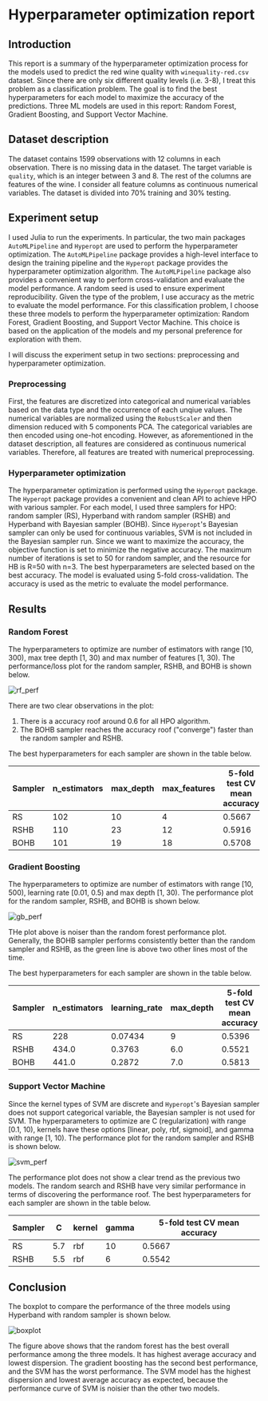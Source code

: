 # Hyperparameter optimization report

## Introduction

This report is a summary of the hyperparameter optimization process for the models used to predict the red wine quality with `winequality-red.csv` dataset. Since there are only six different quality levels (i.e. 3-8), I treat this problem as a classification problem. The goal is to find the best hyperparameters for each model to maximize the accuracy of the predictions. Three ML models are used in this report: Random Forest, Gradient Boosting, and Support Vector Machine.

## Dataset description

The dataset contains 1599 observations with 12 columns in each observation. There is no missing data in the dataset. The target variable is `quality`, which is an integer between 3 and 8. The rest of the columns are features of the wine. I consider all feature columns as continuous numerical variables. The dataset is divided into 70% training and 30% testing.

## Experiment setup

I used Julia to run the experiments. In particular, the two main packages `AutoMLPipeline` and `Hyperopt` are used to perform the hyperparameter optimization. The `AutoMLPipeline` package provides a high-level interface to design the training pipeline and the `Hyperopt` package provides the hyperparameter optimization algorithm. The `AutoMLPipeline` package also provides a convenient way to perform cross-validation and evaluate the model performance. A random seed is used to ensure experiment reproducibility. Given the type of the problem, I use accuracy as the metric to evaluate the model performance. For this classification problem, I choose these three models to perform the hyperparameter optimization: Random Forest, Gradient Boosting, and Support Vector Machine. This choice is based on the application of the models and my personal preference for exploration with them.

I will discuss the experiment setup in two sections: preprocessing and hyperparameter optimization.

### Preprocessing

First, the features are discretized into categorical and numerical variables based on the data type and the occurrence of each unqiue values. The numerical variables are normalized using the `RobustScaler` and then dimension reduced with 5 components PCA. The categorical variables are then encoded using one-hot encoding. However, as aforementioned in the dataset description, all features are considered as continuous numerical variables. Therefore, all features are treated with numerical preprocessing.

### Hyperparameter optimization

The hyperparameter optimization is performed using the `Hyperopt` package. The `Hyperopt` package provides a convenient and clean API to achieve HPO with various sampler. For each model, I used three samplers for HPO: random sampler (RS), Hyperband with random sampler (RSHB) and Hyperband with Bayesian sampler (BOHB). Since `Hyperopt`'s Bayesian sampler can only be used for continuous variables, SVM is not included in the Bayesian sampler run. Since we want to maximize the accuracy, the objective function is set to minimize the negative accuracy. The maximum number of iterations is set to 50 for random sampler, and the resource for HB is R=50 with n=3. The best hyperparameters are selected based on the best accuracy. The model is evaluated using 5-fold cross-validation. The accuracy is used as the metric to evaluate the model performance.

## Results

### Random Forest

The hyperparameters to optimize are number of estimators with range [10, 300), max tree depth [1, 30) and max number of features [1, 30). The performance/loss plot for the random sampler, RSHB, and BOHB is shown below.

![rf_perf](./rf/perfplot.png)

There are two clear observations in the plot:

1. There is a accuracy roof around 0.6 for all HPO algorithm.
2. The BOHB sampler reaches the accuracy roof ("converge") faster than the random sampler and RSHB.

The best hyperparameters for each sampler are shown in the table below.

| Sampler | n_estimators | max_depth | max_features | 5-fold test CV mean accuracy |
|---------|-------------|------------------|-------------|----------|
| RS | 102 | 10 | 4 | 0.5667 |
| RSHB | 110 | 23 | 12 | 0.5916 |
| BOHB | 101 | 19 | 18 | 0.5708 |

### Gradient Boosting

The hyperparameters to optimize are number of estimators with range [10, 500), learning rate [0.01, 0.5) and max depth [1, 30). The performance plot for the random sampler, RSHB, and BOHB is shown below.

![gb_perf](./gb/perfplot.png)

THe plot above is noiser than the random forest performance plot. Generally, the BOHB sampler performs consistently better than the random sampler and RSHB, as the green line is above two other lines most of the time.

The best hyperparameters for each sampler are shown in the table below.

| Sampler | n_estimators | learning_rate | max_depth | 5-fold test CV mean accuracy |
|---------|-------------|------------------|-------------|----------|
| RS | 228 | 0.07434| 9 | 0.5396 |
| RSHB | 434.0 | 0.3763 | 6.0 | 0.5521 |
| BOHB | 441.0 | 0.2872 | 7.0 | 0.5813 |

### Support Vector Machine

Since the kernel types of SVM are discrete and `Hyperopt`'s Bayesian sampler does not support categorical variable, the Bayesian sampler is not used for SVM. The hyperparameters to optimize are C (regularization) with range [0.1, 10), kernels have these options [linear, poly, rbf, sigmoid], and gamma with range [1, 10). The performance plot for the random sampler and RSHB is shown below.

![svm_perf](./svm/perfplot.png)

The performance plot does not show a clear trend as the previous two models. The random search and RSHB have very similar performance in terms of discovering the performance roof. The best hyperparameters for each sampler are shown in the table below.

| Sampler | C | kernel | gamma | 5-fold test CV mean accuracy |
|---------|-------------|------------------|-------------|----------|
| RS | 5.7 | rbf | 10 | 0.5667 |
| RSHB | 5.5 | rbf | 6 | 0.5542 |

## Conclusion

The boxplot to compare the performance of the three models using Hyperband with random sampler is shown below.

![boxplot](./all_hbrs_perf_boxplot.png)

The figure above shows that the random forest has the best overall performance among the three models. It has highest average accuracy and lowest dispersion. The gradient boosting has the second best performance, and the SVM has the worst performance. The SVM model has the highest dispersion and lowest average accuracy as expected, because the performance curve of SVM is noisier than the other two models.